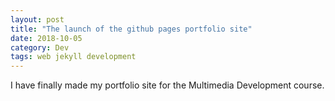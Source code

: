 ```yaml
---
layout: post
title: "The launch of the github pages portfolio site"
date: 2018-10-05
category: Dev
tags: web jekyll development
---
```


I have finally made my portfolio site for the Multimedia Development course.
